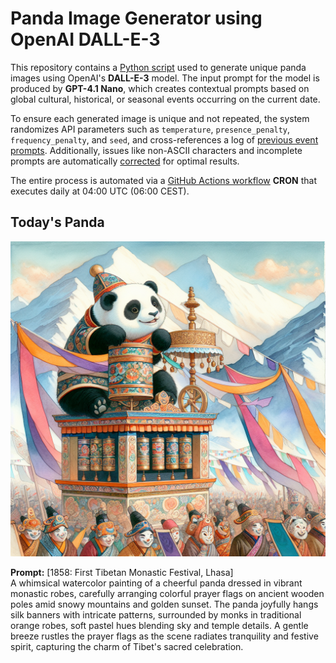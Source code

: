 # Panda Image Generator using OpenAI DALL-E-3

This repository contains a [Python script](src/daily_panda_image/generators/image_generator.py) used to generate unique panda images using OpenAI's **DALL-E-3** model. 
The input prompt for the model is produced by **GPT-4.1 Nano**, which creates contextual prompts based on global cultural, historical, or seasonal events occurring on the current date.

To ensure each generated image is unique and not repeated, the system randomizes API parameters such as `temperature`, `presence_penalty`, `frequency_penalty`, and `seed`, and cross-references a log of [previous event prompts](src/daily_panda_image/generators/prompt_generator.py). Additionally, issues like non-ASCII characters and incomplete prompts are automatically [corrected](src/daily_panda_image/utils/text_processor.py) for optimal results.

The entire process is automated via a [GitHub Actions workflow](.github/workflows/image_publisher.yml) **CRON** that executes daily at 04:00 UTC (06:00 CEST).


## Today's Panda
![screenshot](images/panda_current.png)

**Prompt:** [1858: First Tibetan Monastic Festival, Lhasa]  
A whimsical watercolor painting of a cheerful panda dressed in vibrant monastic robes, carefully arranging colorful prayer flags on ancient wooden poles amid snowy mountains and golden sunset. The panda joyfully hangs silk banners with intricate patterns, surrounded by monks in traditional orange robes, soft pastel hues blending sky and temple details. A gentle breeze rustles the prayer flags as the scene radiates tranquility and festive spirit, capturing the charm of Tibet's sacred celebration.
